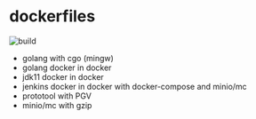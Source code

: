 # dockerfiles

![build](https://github.com/iwaltgen/dockerfiles/workflows/build/badge.svg)

- golang with cgo (mingw)
- golang docker in docker
- jdk11 docker in docker
- jenkins docker in docker with docker-compose and minio/mc
- prototool with PGV
- minio/mc with gzip
